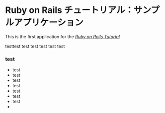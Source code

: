 # Ruby on Rails チュートリアル：サンプルアプリケーション

This is the first application for the
[*Ruby on Rails Tutorial*](http://railstutorial.jp/)

testtest
test
test
test
test
test
### test
* test
* test
* test
* test
* test
* test
* test
* 

